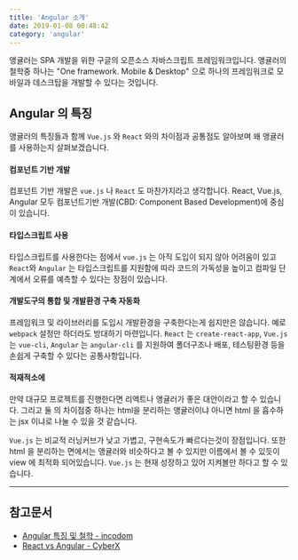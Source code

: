 ```yaml
---
title: 'Angular 소개'
date: 2019-01-08 00:48:42
category: 'angular'
---
```


앵귤러는 SPA 개발을 위한 구글의 오픈소스 자바스크립트 프레임워크입니다. 앵귤러의 철학중 하나는 "One framework. Mobile & Desktop" 으로 하나의 프레임워크로 모바일과 데스크탑을 개발할 수 있다는 것입니다.

## Angular 의 특징

앵귤러의 특징들과 함께 `Vue.js` 와 `React` 와의 차이점과 공통점도 알아보며 왜 앵귤러를 사용하는지 살펴보겠습니다.

#### 컴포넌트 기반 개발

컴포넌트 기반 개발은 `vue.js` 나 `React` 도 마찬가지라고 생각합니다. React,  Vue.js, Angular 모두 컴포넌트기반 개발(CBD: Component Based Development)에 중심이 있습니다.

#### 타입스크립트 사용

타입스크립트를 사용한다는 점에서 `vue.js` 는 아직 도입이 되지 않아 어려움이 있고 `React`와 `Angular` 는 타입스크립트를 지원함에 따라 코드의 가독성을 높이고 컴파일 단계에서 오류를 예측할 수 있다는 장점이 있습니다.

#### 개발도구의 통합 및 개발환경 구축 자동화

프레임워크 및 라이브러리를 도입시 개발환경을 구축한다는게 쉽지만은 않습니다. 예로 `webpack` 설정만 하더라도 방대하기 마련입니다. `React` 는 `create-react-app`, `Vue.js` 는 `vue-cli`, `Angular` 는 `angular-cli` 를 지원하여 폴더구조나 배포, 테스팅환경 등을 손쉽게 구축할 수 있다는 공통사항입니다.

#### 적재적소에

만약 대규모 프로젝트를 진행한다면 리액트나 앵귤러가 좋은 대안이라고 할 수 있습니다. 그리고 둘 의 차이점중 하나는 html을 분리하는 앵귤러이냐 아니면 html 을 흡수하는 jsx 이냐로 나눌 수 있을 것 같습니다.

`Vue.js` 는 비교적 러닝커브가 낮고 가볍고, 구현속도가 빠르다는것이 장점입니다. 또한 html 을 분리하는 면에서는 앵귤러와 비슷하다고 볼 수 있지만 이름에서 볼 수 있듯이 view 에 최적화 되어있습니다. `Vue.js` 는 현재 성장하고 있어 지켜볼만 하다고 할 수 있습니다.

---

## 참고문서

* [Angular 특징 및 철학 - incodom](http://www.incodom.kr/Angular_%ED%8A%B9%EC%A7%95_%EB%B0%8F_%EC%B2%A0%ED%95%99)
* [React vs Angular - CyberX](http://cyberx.tistory.com/142)
